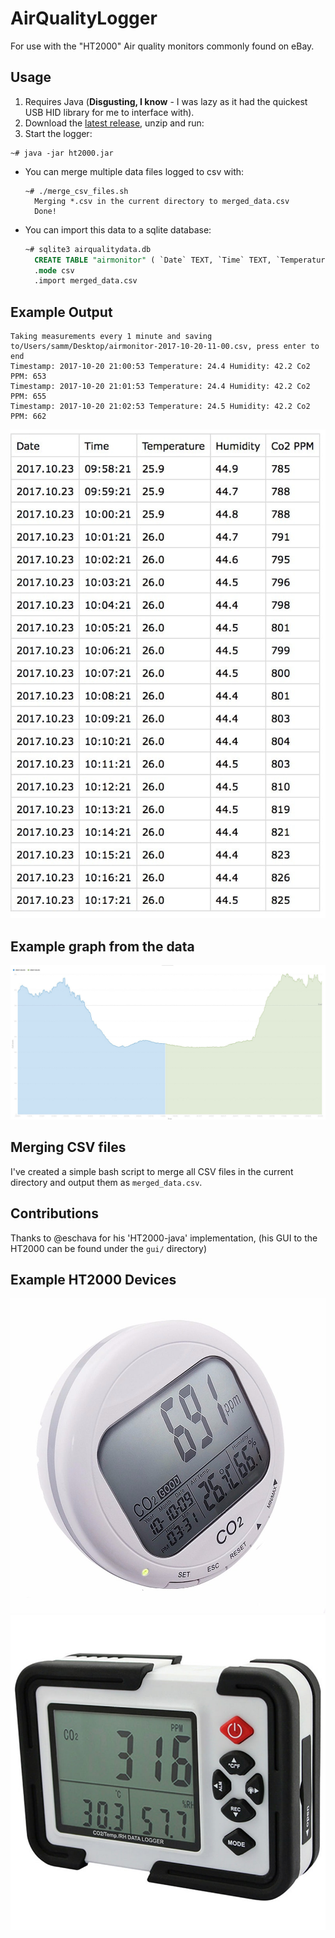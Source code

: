 # AirQualityLogger

For use with the "HT2000" Air quality monitors commonly found on eBay.

## Usage

1. Requires Java (**Disgusting, I know** - I was lazy as it had the quickest USB HID library for me to interface with).
1. Download the [latest release](https://github.com/sammcj/airqualitylogger/releases/latest), unzip and run:
1. Start the logger:
  ```shell
  ~# java -jar ht2000.jar
  ```

* You can merge multiple data files logged to csv with:
  ```shell
  ~# ./merge_csv_files.sh
    Merging *.csv in the current directory to merged_data.csv
    Done!
  ```

* You can import this data to a sqlite database:
  ```sql
  ~# sqlite3 airqualitydata.db
    CREATE TABLE "airmonitor" ( `Date` TEXT, `Time` TEXT, `Temperature` REAL, `Humidity` REAL, `Co2PPM` INTEGER );
    .mode csv
    .import merged_data.csv
  ```

## Example Output

```shell
Taking measurements every 1 minute and saving to/Users/samm/Desktop/airmonitor-2017-10-20-11-00.csv, press enter to end
Timestamp: 2017-10-20 21:00:53 Temperature: 24.4 Humidity: 42.2 Co2 PPM: 653
Timestamp: 2017-10-20 21:01:53 Temperature: 24.4 Humidity: 42.2 Co2 PPM: 655
Timestamp: 2017-10-20 21:02:53 Temperature: 24.5 Humidity: 42.2 Co2 PPM: 662
```

![](https://github.com/sammcj/airqualitylogger/blob/master/Example%20CSV%20Output.jpg?raw=true)

## Example graph from the data

![](https://github.com/sammcj/airqualitylogger/blob/master/co2%20graph.jpg?raw=true)

## Merging CSV files

I've created a simple bash script to merge all CSV files in the current directory and output them as `merged_data.csv`.

## Contributions

Thanks to @eschava for his 'HT2000-java' implementation, (his GUI to the HT2000 can be found under the `gui/` directory)

## Example HT2000 Devices

![](https://github.com/sammcj/airqualitylogger/blob/master/HT2000-1.jpg?raw=true)
![](https://github.com/sammcj/airqualitylogger/blob/master/HT2000-2.jpg?raw=true)
